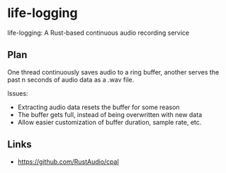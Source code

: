 # life-logging

life-logging: A Rust-based continuous audio recording service

## Plan

One thread continuously saves audio to a ring buffer, another serves the past n seconds of audio data as a .wav file.

Issues:

- Extracting audio data resets the buffer for some reason
- The buffer gets full, instead of being overwritten with new data
- Allow easier customization of buffer duration, sample rate, etc.

## Links

- https://github.com/RustAudio/cpal
